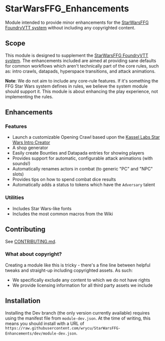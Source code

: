 # StarWarsFFG_Enhancements
Module intended to provide minor enhancements for the [StarWarsFFG FoundryVTT system](https://github.com/StarWarsFoundryVTT/StarWarsFFG) without including any copyrighted content.

## Scope

This module is designed to supplement the
[StarWarsFFG FoundryVTT system](https://github.com/StarWarsFoundryVTT/StarWarsFFG).  The enhancements included are aimed at providing sane defaults for common workflows which aren't technically part of the core rules, such as: intro crawls, datapads, hyperspace transitions, and attack animations.  

**Note**: We do not aim to include any core-rule features. If it's something the FFG Star Wars system defines in rules, we believe the system module should support it.  This module is about enhancing the play experience, not implementing the rules.

## Enhancements
### Features
* Launch a customizable Opening Crawl based upon the [Kassel Labs Star Wars Intro Creator](https://github.com/KasselLabs/StarWarsIntroCreator)
* A shop generator
* Easily create Bounties and Datapada entries for showing players
* Provides support for automatic, configurable attack animations (with sounds!)
* Automatically renames actors in combat (to generic "PC" and "NPC" slots)
* Provides tips on how to spend combat dice results
* Automatically adds a status to tokens which have the `Adversary` talent

### Utilities
* Includes Star Wars-like fonts
* Includes the most common macros from the Wiki

## Contributing

See [CONTRIBUTING.md](CONTRIBUTING.md).

### What about copyright?
Creating a module like this is tricky - there's a fine line between helpful tweaks and straight-up including copyrighted assets. As such:
* We specifically exclude any content to which we do not have rights
* We provide licensing information for all third party assets we include

## Installation
Installing the Dev branch (the only version currently available) requires using the manifest file from `module-dev.json`.  At the time of writing, this means you should install with a URL of `https://raw.githubusercontent.com/wrycu/StarWarsFFG-Enhancements/dev/module-dev.json`.
